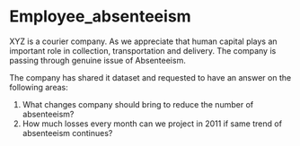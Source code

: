 # Employee_absenteeism
XYZ is a courier company. As we appreciate that human capital plays an important role
in collection, transportation and delivery. The company is passing through genuine
issue of Absenteeism. 

The company has shared it dataset and requested to have an
answer on the following areas:

1. What changes company should bring to reduce the number of absenteeism?
2. How much losses every month can we project in 2011 if same trend of
absenteeism continues?
